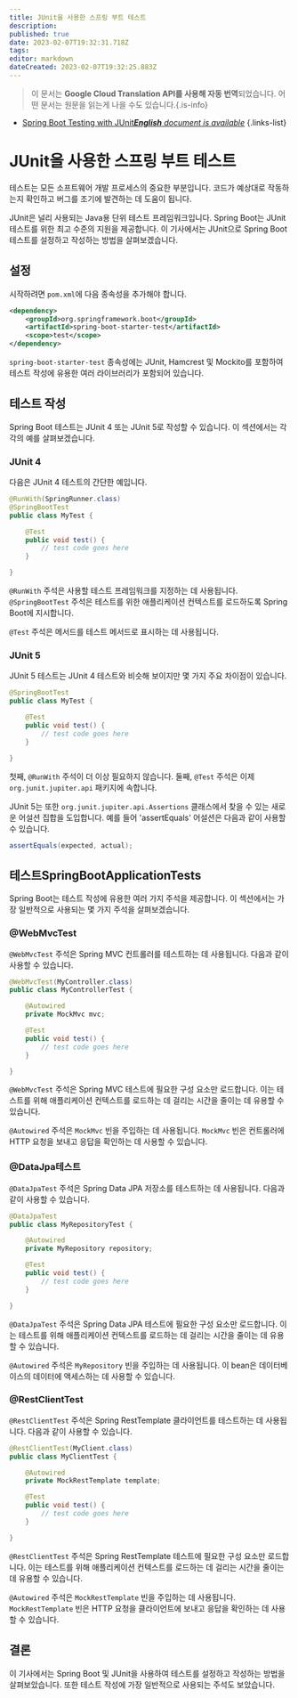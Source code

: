 ```yaml
---
title: JUnit을 사용한 스프링 부트 테스트
description: 
published: true
date: 2023-02-07T19:32:31.718Z
tags: 
editor: markdown
dateCreated: 2023-02-07T19:32:25.883Z
---
```


> 이 문서는 **Google Cloud Translation API를 사용해 자동 번역**되었습니다.
어떤 문서는 원문을 읽는게 나을 수도 있습니다.{.is-info}



- [Spring Boot Testing with JUnit***English** document is available*](/en/Knowledge-base/Spring-Boot/spring-boot-testing-with-junit)
{.links-list}


# JUnit을 사용한 스프링 부트 테스트

테스트는 모든 소프트웨어 개발 프로세스의 중요한 부분입니다. 코드가 예상대로 작동하는지 확인하고 버그를 조기에 발견하는 데 도움이 됩니다.

JUnit은 널리 사용되는 Java용 단위 테스트 프레임워크입니다. Spring Boot는 JUnit 테스트를 위한 최고 수준의 지원을 제공합니다. 이 기사에서는 JUnit으로 Spring Boot 테스트를 설정하고 작성하는 방법을 살펴보겠습니다.

## 설정

시작하려면 `pom.xml`에 다음 종속성을 추가해야 합니다.

```xml
<dependency>
    <groupId>org.springframework.boot</groupId>
    <artifactId>spring-boot-starter-test</artifactId>
    <scope>test</scope>
</dependency>
```

`spring-boot-starter-test` 종속성에는 JUnit, Hamcrest 및 Mockito를 포함하여 테스트 작성에 유용한 여러 라이브러리가 포함되어 있습니다.

## 테스트 작성

Spring Boot 테스트는 JUnit 4 또는 JUnit 5로 작성할 수 있습니다. 이 섹션에서는 각각의 예를 살펴보겠습니다.

### JUnit 4

다음은 JUnit 4 테스트의 간단한 예입니다.

```java
@RunWith(SpringRunner.class)
@SpringBootTest
public class MyTest {

    @Test
    public void test() {
        // test code goes here
    }

}
```

`@RunWith` 주석은 사용할 테스트 프레임워크를 지정하는 데 사용됩니다. `@SpringBootTest` 주석은 테스트를 위한 애플리케이션 컨텍스트를 로드하도록 Spring Boot에 지시합니다.

`@Test` 주석은 메서드를 테스트 메서드로 표시하는 데 사용됩니다.

### JUnit 5

JUnit 5 테스트는 JUnit 4 테스트와 비슷해 보이지만 몇 가지 주요 차이점이 있습니다.

```java
@SpringBootTest
public class MyTest {

    @Test
    public void test() {
        // test code goes here
    }

}
```

첫째, `@RunWith` 주석이 더 이상 필요하지 않습니다. 둘째, `@Test` 주석은 이제 `org.junit.jupiter.api` 패키지에 속합니다.

JUnit 5는 또한 `org.junit.jupiter.api.Assertions` 클래스에서 찾을 수 있는 새로운 어설션 집합을 도입합니다. 예를 들어 'assertEquals' 어설션은 다음과 같이 사용할 수 있습니다.

```java
assertEquals(expected, actual);
```

## 테스트SpringBootApplicationTests

Spring Boot는 테스트 작성에 유용한 여러 가지 주석을 제공합니다. 이 섹션에서는 가장 일반적으로 사용되는 몇 가지 주석을 살펴보겠습니다.

### @WebMvcTest

`@WebMvcTest` 주석은 Spring MVC 컨트롤러를 테스트하는 데 사용됩니다. 다음과 같이 사용할 수 있습니다.

```java
@WebMvcTest(MyController.class)
public class MyControllerTest {

    @Autowired
    private MockMvc mvc;

    @Test
    public void test() {
        // test code goes here
    }

}
```

`@WebMvcTest` 주석은 Spring MVC 테스트에 필요한 구성 요소만 로드합니다. 이는 테스트를 위해 애플리케이션 컨텍스트를 로드하는 데 걸리는 시간을 줄이는 데 유용할 수 있습니다.

`@Autowired` 주석은 `MockMvc` 빈을 주입하는 데 사용됩니다. `MockMvc` 빈은 컨트롤러에 HTTP 요청을 보내고 응답을 확인하는 데 사용할 수 있습니다.

### @DataJpa테스트

`@DataJpaTest` 주석은 Spring Data JPA 저장소를 테스트하는 데 사용됩니다. 다음과 같이 사용할 수 있습니다.

```java
@DataJpaTest
public class MyRepositoryTest {

    @Autowired
    private MyRepository repository;

    @Test
    public void test() {
        // test code goes here
    }

}
```

`@DataJpaTest` 주석은 Spring Data JPA 테스트에 필요한 구성 요소만 로드합니다. 이는 테스트를 위해 애플리케이션 컨텍스트를 로드하는 데 걸리는 시간을 줄이는 데 유용할 수 있습니다.

`@Autowired` 주석은 `MyRepository` 빈을 주입하는 데 사용됩니다. 이 bean은 데이터베이스의 데이터에 액세스하는 데 사용할 수 있습니다.

### @RestClientTest

`@RestClientTest` 주석은 Spring RestTemplate 클라이언트를 테스트하는 데 사용됩니다. 다음과 같이 사용할 수 있습니다.

```java
@RestClientTest(MyClient.class)
public class MyClientTest {

    @Autowired
    private MockRestTemplate template;

    @Test
    public void test() {
        // test code goes here
    }

}
```

`@RestClientTest` 주석은 Spring RestTemplate 테스트에 필요한 구성 요소만 로드합니다. 이는 테스트를 위해 애플리케이션 컨텍스트를 로드하는 데 걸리는 시간을 줄이는 데 유용할 수 있습니다.

`@Autowired` 주석은 `MockRestTemplate` 빈을 주입하는 데 사용됩니다. `MockRestTemplate` 빈은 HTTP 요청을 클라이언트에 보내고 응답을 확인하는 데 사용할 수 있습니다.

## 결론

이 기사에서는 Spring Boot 및 JUnit을 사용하여 테스트를 설정하고 작성하는 방법을 살펴보았습니다. 또한 테스트 작성에 가장 일반적으로 사용되는 주석도 보았습니다.